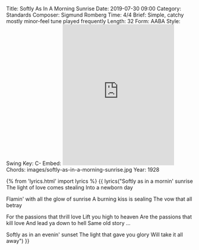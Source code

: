 Title: Softly As In A Morning Sunrise
Date: 2019-07-30 09:00
Category: Standards
Composer: Sigmund Romberg
Time: 4/4
Brief: Simple, catchy mostly minor-feel tune played frequently
Length: 32
Form: AABA
Style: Swing
Key: C-
Embed: <iframe src="https://open.spotify.com/embed/user/thatdavidmiller/playlist/7mr3fX6UIoznwopes3uXDQ" width="300" height="380" frameborder="0" allowtransparency="true" allow="encrypted-media"></iframe>
Chords: images/softly-as-in-a-morning-sunrise.jpg
Year: 1928

{% from 'lyrics.html' import lyrics %}
{{ lyrics("Softly as in a mornin' sunrise
The light of love comes stealing
Into a newborn day

Flamin' with all the glow of sunrise
A burning kiss is sealing
The vow that all betray

For the passions that thrill love
Lift you high to heaven
Are the passions that kill love
And lead ya down to hell
Same old story ...

Softly as in an evenin' sunset
The light that gave you glory
Will take it all away") }}
